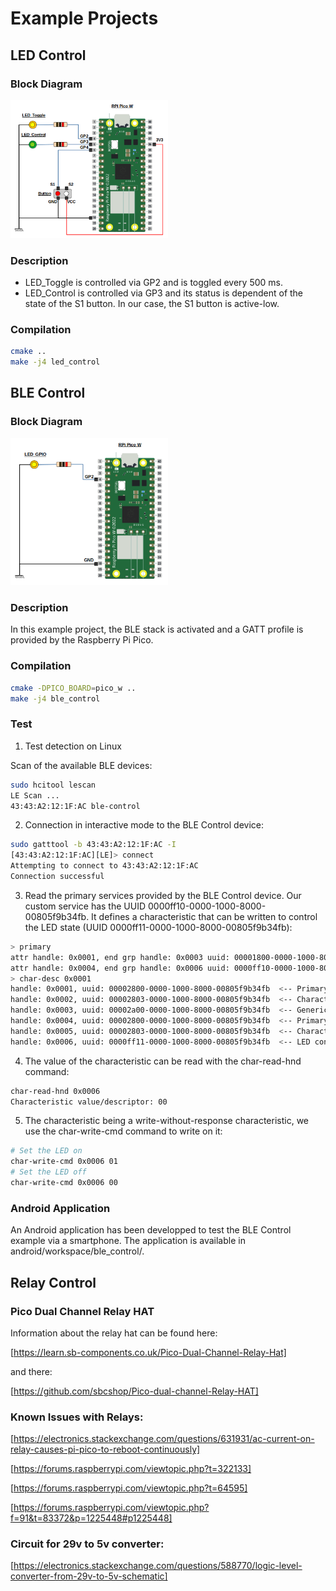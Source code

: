 # Example Projects

## LED Control

### Block Diagram

<img src="../images/example_projects/led_control_diagram.png" alt="LED Control Diagram" width="50%" height="10%" title="LED Control Diagram">

### Description

- LED_Toggle is controlled via GP2 and is toggled every 500 ms.
- LED_Control is controlled via GP3 and its status is dependent of the state of the S1 button. In our case, the S1 button is active-low.

### Compilation

```bash
cmake ..
make -j4 led_control
```

## BLE Control

### Block Diagram

<img src="../images/example_projects/ble_control_diagram.png" alt="BLE Control Diagram" width="50%" height="10%" title="BLE Control Diagram">

### Description

In this example project, the BLE stack is activated and a GATT profile is provided by the Raspberry Pi Pico.

### Compilation

```bash
cmake -DPICO_BOARD=pico_w ..
make -j4 ble_control
```

### Test

1. Test detection on Linux

Scan of the available BLE devices:
```bash
sudo hcitool lescan
LE Scan ...
43:43:A2:12:1F:AC ble-control
```

2. Connection in interactive mode to the BLE Control device:
```bash
sudo gatttool -b 43:43:A2:12:1F:AC -I
[43:43:A2:12:1F:AC][LE]> connect
Attempting to connect to 43:43:A2:12:1F:AC
Connection successful
```

3. Read the primary services provided by the BLE Control device. Our custom service has the UUID 0000ff10-0000-1000-8000-00805f9b34fb. It defines a characteristic that can be written to control the LED state (UUID 0000ff11-0000-1000-8000-00805f9b34fb):
```bash
> primary
attr handle: 0x0001, end grp handle: 0x0003 uuid: 00001800-0000-1000-8000-00805f9b34fb  <-- Generic Access Profile
attr handle: 0x0004, end grp handle: 0x0006 uuid: 0000ff10-0000-1000-8000-00805f9b34fb  <-- Our control service
> char-desc 0x0001
handle: 0x0001, uuid: 00002800-0000-1000-8000-00805f9b34fb  <-- Primary service
handle: 0x0002, uuid: 00002803-0000-1000-8000-00805f9b34fb  <-- Characteristic information
handle: 0x0003, uuid: 00002a00-0000-1000-8000-00805f9b34fb  <-- Generic Access service (name)
handle: 0x0004, uuid: 00002800-0000-1000-8000-00805f9b34fb  <-- Primary service
handle: 0x0005, uuid: 00002803-0000-1000-8000-00805f9b34fb  <-- Characteristic information
handle: 0x0006, uuid: 0000ff11-0000-1000-8000-00805f9b34fb  <-- LED control custom characteristic
```

4. The value of the characteristic can be read with the char-read-hnd command:
```bash
char-read-hnd 0x0006
Characteristic value/descriptor: 00
```

5. The characteristic being a write-without-response characteristic, we use the char-write-cmd command to write on it:
```bash
# Set the LED on
char-write-cmd 0x0006 01
# Set the LED off
char-write-cmd 0x0006 00
```

### Android Application

An Android application has been developped to test the BLE Control example via a smartphone. The application is available in android/workspace/ble_control/.

## Relay Control

### Pico Dual Channel Relay HAT

Information about the relay hat can be found here:

[https://learn.sb-components.co.uk/Pico-Dual-Channel-Relay-Hat]

and there:

[https://github.com/sbcshop/Pico-dual-channel-Relay-HAT]

### Known Issues with Relays:

[https://electronics.stackexchange.com/questions/631931/ac-current-on-relay-causes-pi-pico-to-reboot-continuously]

[https://forums.raspberrypi.com/viewtopic.php?t=322133]

[https://forums.raspberrypi.com/viewtopic.php?t=64595]

[https://forums.raspberrypi.com/viewtopic.php?f=91&t=83372&p=1225448#p1225448]

### Circuit for 29v to 5v converter:

[https://electronics.stackexchange.com/questions/588770/logic-level-converter-from-29v-to-5v-schematic]
